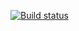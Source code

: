[![Build status](https://ci.appveyor.com/api/projects/status/9q9am2f4r90n9kqh?svg=true)](https://ci.appveyor.com/project/ElenaRuzha/postman)

